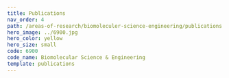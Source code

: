 ```yaml
---
title: Publications
nav_order: 4
path: /areas-of-research/biomoleculer-science-engineering/publications
hero_image: ../6900.jpg
hero_color: yellow
hero_size: small
code: 6900
code_name: Biomolecular Science & Engineering
template: publications
---
```

